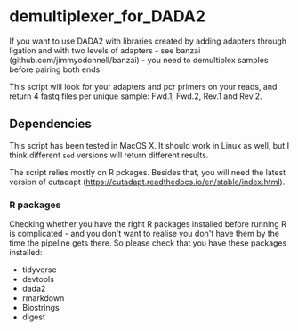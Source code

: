 # demultiplexer_for_DADA2
If you want to use DADA2 with libraries created by adding adapters through ligation and with two levels of adapters - see banzai (github.com/jimmyodonnell/banzai) - you need to demultiplex samples before pairing both ends.

This script will look for your adapters and pcr primers on your reads, and return 4 fastq files per unique sample: Fwd.1, Fwd.2, Rev.1 and Rev.2.

## Dependencies

This script has been tested in MacOS X. It should work in Linux as well, but I think different `sed` versions will return different results.

The script relies mostly on R pckages. Besides that, you will need the latest version of cutadapt (https://cutadapt.readthedocs.io/en/stable/index.html).

### R packages

Checking whether you have the right R packages installed before running R is complicated - and you don't want to realise you don't have them by the time the pipeline gets there. So please check that you have these packages installed:

* tidyverse
* devtools
* dada2
* rmarkdown
* Biostrings
* digest
